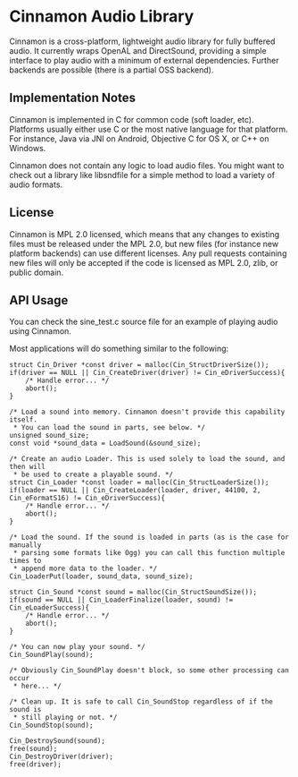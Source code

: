 Cinnamon Audio Library
======================

Cinnamon is a cross-platform, lightweight audio library for fully buffered audio. It currently
wraps OpenAL and DirectSound, providing a simple interface to play audio with a minimum of external
dependencies. Further backends are possible (there is a partial OSS backend).

Implementation Notes
--------------------

Cinnamon is implemented in C for common code (soft loader, etc). Platforms usually either use C or
the most native language for that platform. For instance, Java via JNI on Android, Objective C for
OS X, or C++ on Windows.

Cinnamon does not contain any logic to load audio files. You might want to check out a library like
libsndfile for a simple method to load a variety of audio formats.

License
-------

Cinnamon is MPL 2.0 licensed, which means that any changes to existing files must be released under
the MPL 2.0, but new files (for instance new platform backends) can use different licenses. Any
pull requests containing new files will only be accepted if the code is licensed as MPL 2.0, zlib,
or public domain.

API Usage
------------

You can check the sine_test.c source file for an example of playing audio using Cinnamon.

Most applications will do something similar to the following:

```
struct Cin_Driver *const driver = malloc(Cin_StructDriverSize());
if(driver == NULL || Cin_CreateDriver(driver) != Cin_eDriverSuccess){
    /* Handle error... */
    abort();
}

/* Load a sound into memory. Cinnamon doesn't provide this capability itself.
 * You can load the sound in parts, see below. */
unsigned sound_size;
const void *sound_data = LoadSound(&sound_size);

/* Create an audio Loader. This is used solely to load the sound, and then will
 * be used to create a playable sound. */
struct Cin_Loader *const loader = malloc(Cin_StructLoaderSize());
if(loader == NULL || Cin_CreateLoader(loader, driver, 44100, 2, Cin_eFormatS16) != Cin_eDriverSuccess){
    /* Handle error... */
    abort();
}

/* Load the sound. If the sound is loaded in parts (as is the case for manually
 * parsing some formats like Ogg) you can call this function multiple times to
 * append more data to the loader. */
Cin_LoaderPut(loader, sound_data, sound_size);

struct Cin_Sound *const sound = malloc(Cin_StructSoundSize());
if(sound == NULL || Cin_LoaderFinalize(loader, sound) != Cin_eLoaderSuccess){
    /* Handle error... */
    abort();
}

/* You can now play your sound. */
Cin_SoundPlay(sound);

/* Obviously Cin_SoundPlay doesn't block, so some other processing can occur
 * here... */

/* Clean up. It is safe to call Cin_SoundStop regardless of if the sound is
 * still playing or not. */
Cin_SoundStop(sound);

Cin_DestroySound(sound);
free(sound);
Cin_DestroyDriver(driver);
free(driver);
```
